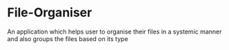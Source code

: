# File-Organiser
An application which helps user to organise their files in a systemic manner and also groups the files based on its type
